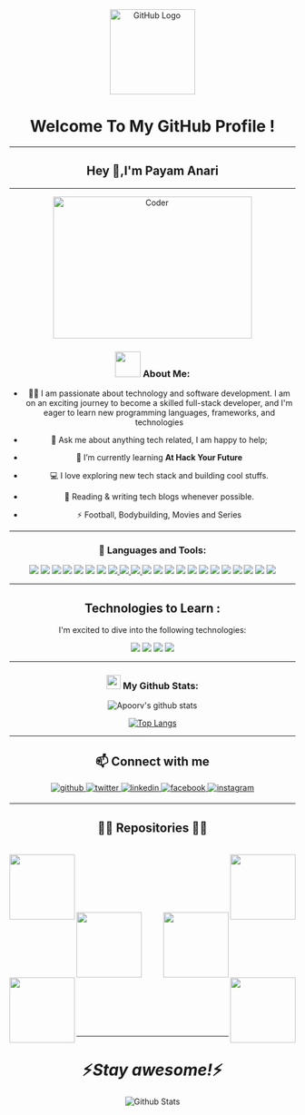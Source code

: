 <div align="center">
<img src="https://github.com/raghavk16/raghavk16/blob/master/octo.gif" alt="GitHub Logo" width="150" height="150" />
</div>

<div align="center">
   <h1> Welcome To My GitHub Profile ! </h1>
  
  ---
## Hey 👋,I'm Payam Anari

---


<img src="https://github.com/raghavk16/raghavk16/blob/master/coderman.gif" alt="Coder" align="center" width="350" height="250" />
  
### <img src="https://github.com/TheDudeThatCode/TheDudeThatCode/blob/master/Assets/Developer.gif" width="45" /> About Me:
- 🧑‍💻 I am passionate about technology and software development. I am on an exciting journey to become a skilled full-stack developer, and I'm eager to learn new programming languages, frameworks, and technologies

- 💬 Ask me about anything tech related, I am happy to help;
- 🌱 I’m currently learning **At Hack Your Future**
- 💻 I love exploring new tech stack and building cool stuffs.
- 📰 Reading & writing tech blogs whenever possible.
- ⚡ Football, Bodybuilding, Movies and Series

---

### 🔨 Languages and Tools:

<img  src="https://readme-components.vercel.app/api?component=logo&fill=black&logo=html5&animation=spin&svgfill=15d8fe">
<img  src="https://readme-components.vercel.app/api?component=logo&fill=black&logo=css3&animation=spin&svgfill=15d8fe">
<img  src="https://readme-components.vercel.app/api?component=logo&fill=black&logo=javascript&animation=spin&svgfill=15d8fe">
<img  src="https://readme-components.vercel.app/api?component=logo&fill=black&logo=node.js&animation=spin&svgfill=15d8fe">
<img  src="https://readme-components.vercel.app/api?component=logo&fill=black&logo=express.js&animation=spin&svgfill=15d8fe">
<img  src="https://readme-components.vercel.app/api?component=logo&fill=black&logo=mysql&animation=spin&svgfill=15d8fe">
<img  src="https://readme-components.vercel.app/api?component=logo&fill=black&logo=mongodb&animation=spin&svgfill=15d8fe">
<a href="https://github.com/harish-sethuraman/readme-components">
 <img  src="https://readme-components.vercel.app/api?component=logo&fill=black&logo=react&animation=spin&svgfill=15d8fe"> 
   <img  src="https://readme-components.vercel.app/api?component=logo&fill=black&logo=reactrouter&animation=spin&svgfill=15d8fe">
   <img  src="https://readme-components.vercel.app/api?component=logo&fill=black&logo=redux&animation=spin&svgfill=15d8fe">
</a>
<img  src="https://readme-components.vercel.app/api?component=logo&fill=black&logo=github&animation=spin&svgfill=15d8fe">
</a>
<img  src="https://readme-components.vercel.app/api?component=logo&fill=black&logo=git&animation=spin&svgfill=15d8fe">
</a>
<img  src="https://readme-components.vercel.app/api?component=logo&fill=black&logo=npm&animation=spin&svgfill=15d8fe">
</a>
<img  src="https://readme-components.vercel.app/api?component=logo&fill=black&logo=json&animation=spin&svgfill=15d8fe">
</a>
<img  src="https://readme-components.vercel.app/api?component=logo&fill=black&logo=netlify&animation=spin&svgfill=15d8fe">
</a>
<img  src="https://readme-components.vercel.app/api?component=logo&fill=black&logo=heroku&animation=spin&svgfill=15d8fe">
</a>
<img  src="https://readme-components.vercel.app/api?component=logo&fill=black&logo=bootstrap&animation=spin&svgfill=15d8fe">
</a>
<img  src="https://readme-components.vercel.app/api?component=logo&fill=black&logo=postman&animation=spin&svgfill=15d8fe">
</a>
<img  src="https://readme-components.vercel.app/api?component=logo&fill=black&logo=trello&animation=spin&svgfill=15d8fe">
<img  src="https://readme-components.vercel.app/api?component=logo&fill=black&logo=slack&animation=spin&svgfill=15d8fe">
<img  src="https://readme-components.vercel.app/api?component=logo&fill=black&logo=figma&animation=spin&svgfill=15d8fe">
<img  src="https://readme-components.vercel.app/api?component=logo&fill=black&logo=tailwindcss&animation=spin&svgfill=15d8fe">

---
## Technologies to Learn :
I'm excited to dive into the following technologies:


<img  src="https://readme-components.vercel.app/api?component=logo&fill=black&logo=php&animation=spin&svgfill=15d8fe">
<img  src="https://readme-components.vercel.app/api?component=logo&fill=black&logo=laravel&animation=spin&svgfill=15d8fe">
<img  src="https://readme-components.vercel.app/api?component=logo&fill=black&logo=vue.js&animation=spin&svgfill=15d8fe">
<img  src="https://readme-components.vercel.app/api?component=logo&fill=black&logo=typescript&animation=spin&svgfill=15d8fe">



---
### <img src='https://media1.giphy.com/media/du3J3cXyzhj75IOgvA/giphy.gif?cid=ecf05e47x2g034i9pzwtzzsd3xgg2w9nr94t4tflbbgo3008&rid=giphy.gif' width='25' /> My Github Stats:

![Apoorv's github stats](https://github-readme-stats.vercel.app/api?username=payamanari&show_icons=true&title_color=ffc857&icon_color=8ac926&text_color=daf7dc&bg_color=151515&hide=issues&count_private=true&include_all_commits=true)

[![Top Langs](https://github-readme-stats.vercel.app/api/top-langs/?username=payamanari&layout=compact&text_color=daf7dc&bg_color=151515&hide=css,html,php)](https://github.com/anuraghazra/github-readme-stats)

---

## 📫 Connect with me  
<div align="center">
<a href="https://github.com/payamanari" target="_blank">
<img src=https://img.shields.io/badge/github-%2324292e.svg?&style=for-the-badge&logo=github&logoColor=white alt=github style="margin-bottom: 5px;" />
</a>
<a href="https://twitter.com/Bokelash" target="_blank">
<img src=https://img.shields.io/badge/twitter-%2300acee.svg?&style=for-the-badge&logo=twitter&logoColor=white alt=twitter style="margin-bottom: 5px;" />
</a>
<a href="https://linkedin.com/in/payam-anari-3476bb131/" target="_blank">
<img src=https://img.shields.io/badge/linkedin-%231E77B5.svg?&style=for-the-badge&logo=linkedin&logoColor=white alt=linkedin style="margin-bottom: 5px;" />
</a>
<a href="https://www.facebook.com/payam.anari" target="_blank">
<img src=https://img.shields.io/badge/facebook-%232E87FB.svg?&style=for-the-badge&logo=facebook&logoColor=white alt=facebook style="margin-bottom: 5px;" />
</a>
<a href="https://instagram.com/payam.anari" target="_blank">
<img src=https://img.shields.io/badge/instagram-%23000000.svg?&style=for-the-badge&logo=instagram&logoColor=white alt=instagram style="margin-bottom: 5px;" />
</a>  
</div>

---

<h2 align="center">👨‍💻 Repositories 👨‍💻</h2>
<br>
<div width="100%" align="center">
  <a align="left" href="https://github.com/payamanari/Api-movie-finder" title="Api-movie-finder"><img align="left" height="115" src="https://github-readme-stats.vercel.app/api/pin/?username=payamanari&repo=Api-movie-finder&theme=react&border_color=61dafb&border_radius=10"></a>
  <a align="right" href="https://github.com/payamanari/Api-image-finder" title="Api-image-finder"><img align="right" height="115" src="https://github-readme-stats.vercel.app/api/pin/?username=payamanari&repo=Api-image-finder&theme=react&border_color=61dafb&border_radius=10"></a>
</div>
<br/><br/><br/><br/><br/><br/>
<div width="100%" align="center">
  <a align="left" href="https://github.com/payamanari/Calendar-Project" title="Calendar-Project"><img align="left" height="115" src="https://github-readme-stats.vercel.app/api/pin/?username=payamanari&repo=Calendar-Project&theme=react&border_color=61dafb&border_radius=10"></a>
  <a align="right" href="https://github.com/payamanari/Api-weather-app" title="Api-weather-app"><img align="right" height="115" src="https://github-readme-stats.vercel.app/api/pin/?username=payamanari&repo=Api-weather-app&theme=react&border_color=61dafb&border_radius=10"></a>
</div>
<br/><br/><br/><br/><br/><br/>
<div width="100%" align="center">
  <a align="left" href="https://github.com/payamanari/Drum-Kit" title="Drum-Kit"><img align="left" height="115" src="https://github-readme-stats.vercel.app/api/pin/?username=payamanari&repo=Drum-Kit&theme=react&border_color=61dafb&border_radius=10"></a>
  <a align="right" href="https://github.com/payamanari/WEBSITENAME-copy" title="WEBSITENAME-copy"><img align="right" height="115" src="https://github-readme-stats.vercel.app/api/pin/?username=payamanari&repo=WEBSITENAME-copy&theme=react&border_color=61dafb&border_radius=10"></a>
</div>
<br/><br/><br/><br/><br/><br/>


---

<h1 align='center'>⚡️<i>Stay awesome!</i>⚡️</h1>

<p align="center">
        <img src="https://raw.githubusercontent.com/mayhemantt/mayhemantt/Update/svg/Bottom.svg" alt="Github Stats" />
</p>

